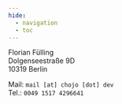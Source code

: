 ```yaml
---
hide:
  - navigation
  - toc
---
```


Florian Fülling  
Dolgenseestraße 9D  
10319 Berlin  

Mail: `mail [at] chojo [dot] dev`  
Tel.: `0049 1517 4296641`  
